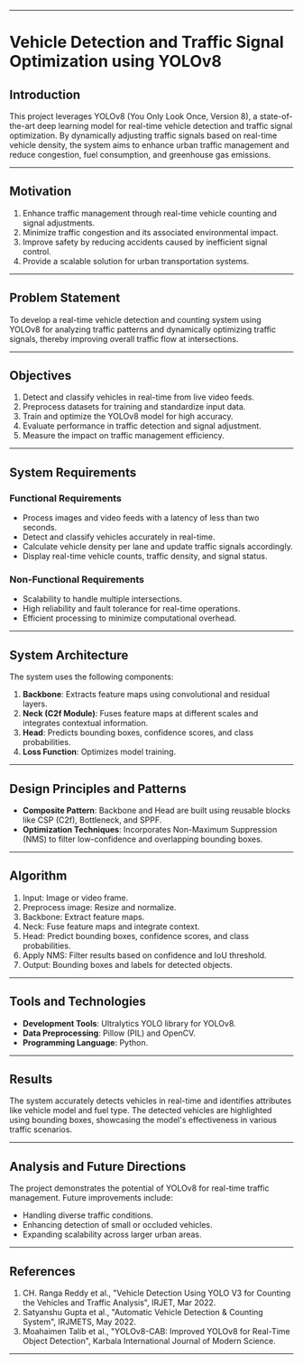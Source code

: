 

---

# Vehicle Detection and Traffic Signal Optimization using YOLOv8

## Introduction

This project leverages YOLOv8 (You Only Look Once, Version 8), a state-of-the-art deep learning model for real-time vehicle detection and traffic signal optimization. By dynamically adjusting traffic signals based on real-time vehicle density, the system aims to enhance urban traffic management and reduce congestion, fuel consumption, and greenhouse gas emissions.

---

## Motivation

1. Enhance traffic management through real-time vehicle counting and signal adjustments.
2. Minimize traffic congestion and its associated environmental impact.
3. Improve safety by reducing accidents caused by inefficient signal control.
4. Provide a scalable solution for urban transportation systems.

---

## Problem Statement

To develop a real-time vehicle detection and counting system using YOLOv8 for analyzing traffic patterns and dynamically optimizing traffic signals, thereby improving overall traffic flow at intersections.

---

## Objectives

1. Detect and classify vehicles in real-time from live video feeds.
2. Preprocess datasets for training and standardize input data.
3. Train and optimize the YOLOv8 model for high accuracy.
4. Evaluate performance in traffic detection and signal adjustment.
5. Measure the impact on traffic management efficiency.

---

## System Requirements

### Functional Requirements
- Process images and video feeds with a latency of less than two seconds.
- Detect and classify vehicles accurately in real-time.
- Calculate vehicle density per lane and update traffic signals accordingly.
- Display real-time vehicle counts, traffic density, and signal status.

### Non-Functional Requirements
- Scalability to handle multiple intersections.
- High reliability and fault tolerance for real-time operations.
- Efficient processing to minimize computational overhead.

---

## System Architecture

The system uses the following components:
1. **Backbone**: Extracts feature maps using convolutional and residual layers.
2. **Neck (C2f Module)**: Fuses feature maps at different scales and integrates contextual information.
3. **Head**: Predicts bounding boxes, confidence scores, and class probabilities.
4. **Loss Function**: Optimizes model training.

---

## Design Principles and Patterns

- **Composite Pattern**: Backbone and Head are built using reusable blocks like CSP (C2f), Bottleneck, and SPPF.
- **Optimization Techniques**: Incorporates Non-Maximum Suppression (NMS) to filter low-confidence and overlapping bounding boxes.

---

## Algorithm

1. Input: Image or video frame.
2. Preprocess image: Resize and normalize.
3. Backbone: Extract feature maps.
4. Neck: Fuse feature maps and integrate context.
5. Head: Predict bounding boxes, confidence scores, and class probabilities.
6. Apply NMS: Filter results based on confidence and IoU threshold.
7. Output: Bounding boxes and labels for detected objects.

---

## Tools and Technologies

- **Development Tools**: Ultralytics YOLO library for YOLOv8.
- **Data Preprocessing**: Pillow (PIL) and OpenCV.
- **Programming Language**: Python.

---

## Results

The system accurately detects vehicles in real-time and identifies attributes like vehicle model and fuel type. The detected vehicles are highlighted using bounding boxes, showcasing the model's effectiveness in various traffic scenarios.

---

## Analysis and Future Directions

The project demonstrates the potential of YOLOv8 for real-time traffic management. Future improvements include:
- Handling diverse traffic conditions.
- Enhancing detection of small or occluded vehicles.
- Expanding scalability across larger urban areas.

---

## References

1. CH. Ranga Reddy et al., "Vehicle Detection Using YOLO V3 for Counting the Vehicles and Traffic Analysis", IRJET, Mar 2022.
2. Satyanshu Gupta et al., "Automatic Vehicle Detection & Counting System", IRJMETS, May 2022.
3. Moahaimen Talib et al., "YOLOv8-CAB: Improved YOLOv8 for Real-Time Object Detection", Karbala International Journal of Modern Science.

---



